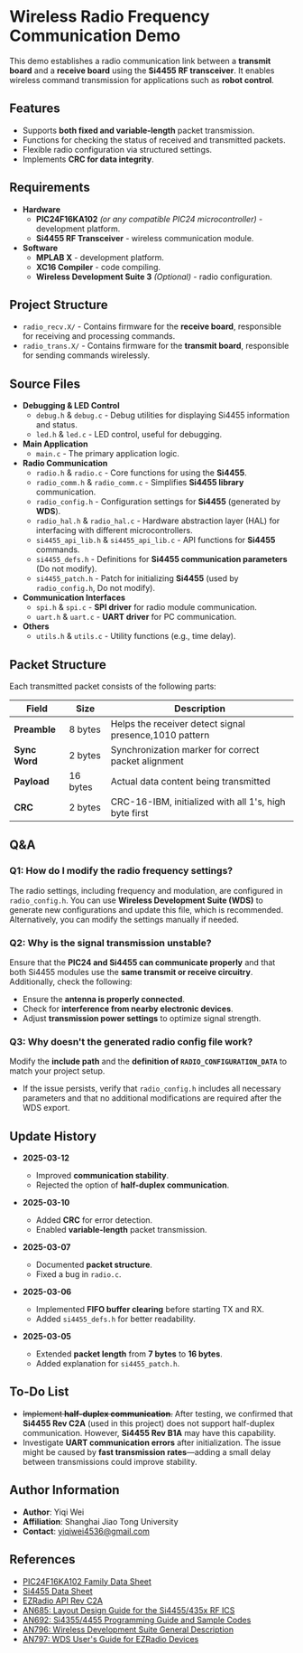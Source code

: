 # Wireless Radio Frequency Communication Demo

  This demo establishes a radio communication link between a **transmit board** and a **receive board** using the **Si4455 RF transceiver**. It enables wireless command transmission for applications such as **robot control**.

  ## Features

  - Supports **both fixed and variable-length** packet transmission.
  - Functions for checking the status of received and transmitted packets.
  - Flexible radio configuration via structured settings.
  - Implements **CRC for data integrity**.

  ## Requirements

  - **Hardware**
    - **PIC24F16KA102** *(or any compatible PIC24 microcontroller)* - development platform.
    - **Si4455 RF Transceiver** - wireless communication module.
  - **Software**
    - **MPLAB X** - development platform.
    - **XC16 Compiler** - code compiling.
    - **Wireless Development Suite 3** *(Optional)* - radio configuration.

  ## Project Structure

  - `radio_recv.X/` - Contains firmware for the **receive board**, responsible for receiving and processing commands.
  - `radio_trans.X/` - Contains firmware for the **transmit board**, responsible for sending commands wirelessly.

  ## Source Files

  - **Debugging & LED Control**
    - `debug.h` & `debug.c` - Debug utilities for displaying Si4455 information and status.
    - `led.h` & `led.c` - LED control, useful for debugging.
  - **Main Application**
    - `main.c` - The primary application logic.
  - **Radio Communication**
    - `radio.h` & `radio.c` - Core functions for using the **Si4455**.
    - `radio_comm.h` & `radio_comm.c` - Simplifies **Si4455 library** communication.
    - `radio_config.h` - Configuration settings for **Si4455** (generated by **WDS**).
    - `radio_hal.h` & `radio_hal.c` - Hardware abstraction layer (HAL) for interfacing with different microcontrollers.
    - `si4455_api_lib.h` & `si4455_api_lib.c` - API functions for **Si4455** commands.
    - `si4455_defs.h` - Definitions for **Si4455 communication parameters** (Do not modify).
    - `si4455_patch.h` - Patch for initializing **Si4455** (used by `radio_config.h`, Do not modify).
  - **Communication Interfaces**
    - `spi.h` & `spi.c` - **SPI driver** for radio module communication.
    - `uart.h` & `uart.c` - **UART driver** for PC communication.
  - **Others**
    - `utils.h` & `utils.c` - Utility functions (e.g., time delay).

  ## Packet Structure

  Each transmitted packet consists of the following parts:

| Field         | Size     | Description                                            |
| ------------- | -------- | ------------------------------------------------------ |
| **Preamble**  | 8 bytes  | Helps the receiver detect signal presence,1010 pattern |
| **Sync Word** | 2 bytes  | Synchronization marker for correct packet alignment    |
| **Payload**   | 16 bytes | Actual data content being transmitted                  |
| **CRC**       | 2 bytes  | CRC-16-IBM, initialized with all 1's, high byte first  |

## Q&A

### **Q1: How do I modify the radio frequency settings?**

The radio settings, including frequency and modulation, are configured in `radio_config.h`. You can use **Wireless Development Suite (WDS)** to generate new configurations and update this file, which is recommended. Alternatively, you can modify the settings manually if needed.

### **Q2: Why is the signal transmission unstable?**

Ensure that the **PIC24 and Si4455 can communicate properly** and that both Si4455 modules use the **same transmit or receive circuitry**. Additionally, check the following:

- Ensure the **antenna is properly connected**.
- Check for **interference from nearby electronic devices**.
- Adjust **transmission power settings** to optimize signal strength.

### **Q3: Why doesn't the generated radio config file work?**

Modify the **include path** and the **definition of `RADIO_CONFIGURATION_DATA`** to match your project setup.

- If the issue persists, verify that `radio_config.h` includes all necessary parameters and that no additional modifications are required after the WDS export.

## Update History

- **2025-03-12**
  - Improved **communication stability**.
  - Rejected the option of **half-duplex communication**.
  
- **2025-03-10**
  - Added **CRC** for error detection.
  - Enabled **variable-length** packet transmission.
  
- **2025-03-07**
  - Documented **packet structure**.
  - Fixed a bug in `radio.c`.
  
- **2025-03-06**
  - Implemented **FIFO buffer clearing** before starting TX and RX.
  - Added `si4455_defs.h` for better readability.
  
- **2025-03-05**
  - Extended **packet length** from **7 bytes** to **16 bytes**.
  - Added explanation for `si4455_patch.h`.

## To-Do List

  - ~~Implement **half-duplex communication**.~~ After testing, we confirmed that **Si4455 Rev C2A** (used in this project) does not support half-duplex communication. However, **Si4455 Rev B1A** may have this capability.
  - Investigate **UART communication errors** after initialization. The issue might be caused by **fast transmission rates**—adding a small delay between transmissions could improve stability.

## Author Information

  - **Author**: Yiqi Wei
  - **Affiliation**: Shanghai Jiao Tong University
  - **Contact**: yiqiwei4536@gmail.com

## References

- [PIC24F16KA102 Family Data Sheet](https://ww1.microchip.com/downloads/en/DeviceDoc/39927c.pdf)
- [Si4455 Data Sheet](https://www.silabs.com/documents/public/data-sheets/Si4455.pdf)
- [EZRadio API Rev C2A](https://www.silabs.com/documents/public/application-notes/EZRadio_REVC2_API.zip)
- [AN685: Layout Design Guide for the Si4455/435x RF ICS](https://www.silabs.com/documents/public/application-notes/AN685.pdf)
- [AN692: Si4355/4455 Programming Guide and Sample Codes](https://www.silabs.com/documents/public/application-notes/AN692.pdf)
- [AN796: Wireless Development Suite General Description](https://www.silabs.com/documents/public/application-notes/AN796.pdf)
- [AN797: WDS User's Guide for EZRadio Devices](https://www.silabs.com/documents/public/application-notes/AN797.pdf)